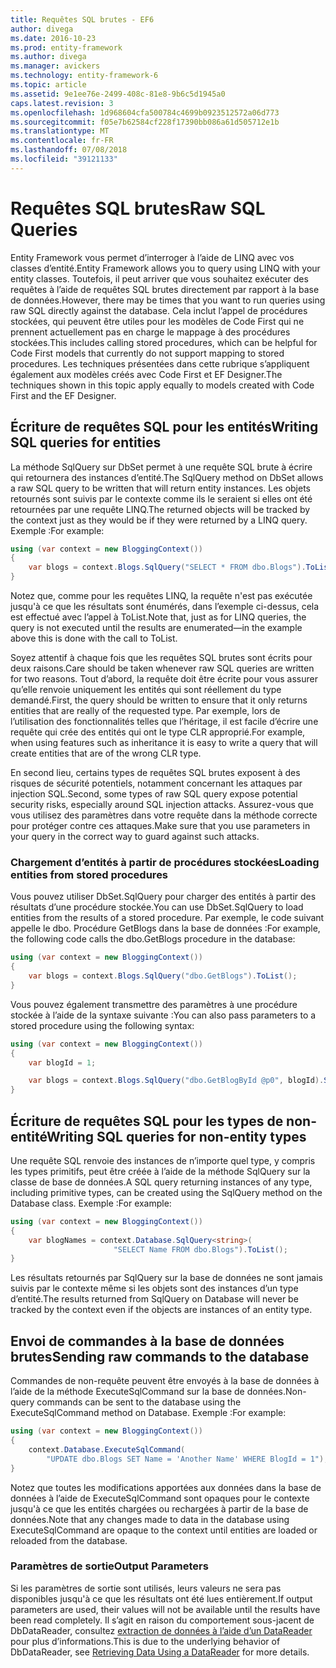 ```yaml
---
title: Requêtes SQL brutes - EF6
author: divega
ms.date: 2016-10-23
ms.prod: entity-framework
ms.author: divega
ms.manager: avickers
ms.technology: entity-framework-6
ms.topic: article
ms.assetid: 9e1ee76e-2499-408c-81e8-9b6c5d1945a0
caps.latest.revision: 3
ms.openlocfilehash: 1d968604cfa500784c4699b0923512572a06d773
ms.sourcegitcommit: f05e7b62584cf228f17390bb086a61d505712e1b
ms.translationtype: MT
ms.contentlocale: fr-FR
ms.lasthandoff: 07/08/2018
ms.locfileid: "39121133"
---
```

# <a name="raw-sql-queries"></a><span data-ttu-id="9dd3d-102">Requêtes SQL brutes</span><span class="sxs-lookup"><span data-stu-id="9dd3d-102">Raw SQL Queries</span></span>
<span data-ttu-id="9dd3d-103">Entity Framework vous permet d’interroger à l’aide de LINQ avec vos classes d’entité.</span><span class="sxs-lookup"><span data-stu-id="9dd3d-103">Entity Framework allows you to query using LINQ with your entity classes.</span></span> <span data-ttu-id="9dd3d-104">Toutefois, il peut arriver que vous souhaitez exécuter des requêtes à l’aide de requêtes SQL brutes directement par rapport à la base de données.</span><span class="sxs-lookup"><span data-stu-id="9dd3d-104">However, there may be times that you want to run queries using raw SQL directly against the database.</span></span> <span data-ttu-id="9dd3d-105">Cela inclut l’appel de procédures stockées, qui peuvent être utiles pour les modèles de Code First qui ne prennent actuellement pas en charge le mappage à des procédures stockées.</span><span class="sxs-lookup"><span data-stu-id="9dd3d-105">This includes calling stored procedures, which can be helpful for Code First models that currently do not support mapping to stored procedures.</span></span> <span data-ttu-id="9dd3d-106">Les techniques présentées dans cette rubrique s’appliquent également aux modèles créés avec Code First et EF Designer.</span><span class="sxs-lookup"><span data-stu-id="9dd3d-106">The techniques shown in this topic apply equally to models created with Code First and the EF Designer.</span></span>  

## <a name="writing-sql-queries-for-entities"></a><span data-ttu-id="9dd3d-107">Écriture de requêtes SQL pour les entités</span><span class="sxs-lookup"><span data-stu-id="9dd3d-107">Writing SQL queries for entities</span></span>  

<span data-ttu-id="9dd3d-108">La méthode SqlQuery sur DbSet permet à une requête SQL brute à écrire qui retournera des instances d’entité.</span><span class="sxs-lookup"><span data-stu-id="9dd3d-108">The SqlQuery method on DbSet allows a raw SQL query to be written that will return entity instances.</span></span> <span data-ttu-id="9dd3d-109">Les objets retournés sont suivis par le contexte comme ils le seraient si elles ont été retournées par une requête LINQ.</span><span class="sxs-lookup"><span data-stu-id="9dd3d-109">The returned objects will be tracked by the context just as they would be if they were returned by a LINQ query.</span></span> <span data-ttu-id="9dd3d-110">Exemple :</span><span class="sxs-lookup"><span data-stu-id="9dd3d-110">For example:</span></span>  

``` csharp  
using (var context = new BloggingContext())
{
    var blogs = context.Blogs.SqlQuery("SELECT * FROM dbo.Blogs").ToList();
}
```  

<span data-ttu-id="9dd3d-111">Notez que, comme pour les requêtes LINQ, la requête n'est pas exécutée jusqu'à ce que les résultats sont énumérés, dans l’exemple ci-dessus, cela est effectué avec l’appel à ToList.</span><span class="sxs-lookup"><span data-stu-id="9dd3d-111">Note that, just as for LINQ queries, the query is not executed until the results are enumerated—in the example above this is done with the call to ToList.</span></span>  

<span data-ttu-id="9dd3d-112">Soyez attentif à chaque fois que les requêtes SQL brutes sont écrits pour deux raisons.</span><span class="sxs-lookup"><span data-stu-id="9dd3d-112">Care should be taken whenever raw SQL queries are written for two reasons.</span></span> <span data-ttu-id="9dd3d-113">Tout d’abord, la requête doit être écrite pour vous assurer qu’elle renvoie uniquement les entités qui sont réellement du type demandé.</span><span class="sxs-lookup"><span data-stu-id="9dd3d-113">First, the query should be written to ensure that it only returns entities that are really of the requested type.</span></span> <span data-ttu-id="9dd3d-114">Par exemple, lors de l’utilisation des fonctionnalités telles que l’héritage, il est facile d’écrire une requête qui crée des entités qui ont le type CLR approprié.</span><span class="sxs-lookup"><span data-stu-id="9dd3d-114">For example, when using features such as inheritance it is easy to write a query that will create entities that are of the wrong CLR type.</span></span>  

<span data-ttu-id="9dd3d-115">En second lieu, certains types de requêtes SQL brutes exposent à des risques de sécurité potentiels, notamment concernant les attaques par injection SQL.</span><span class="sxs-lookup"><span data-stu-id="9dd3d-115">Second, some types of raw SQL query expose potential security risks, especially around SQL injection attacks.</span></span> <span data-ttu-id="9dd3d-116">Assurez-vous que vous utilisez des paramètres dans votre requête dans la méthode correcte pour protéger contre ces attaques.</span><span class="sxs-lookup"><span data-stu-id="9dd3d-116">Make sure that you use parameters in your query in the correct way to guard against such attacks.</span></span>  

### <a name="loading-entities-from-stored-procedures"></a><span data-ttu-id="9dd3d-117">Chargement d’entités à partir de procédures stockées</span><span class="sxs-lookup"><span data-stu-id="9dd3d-117">Loading entities from stored procedures</span></span>  

<span data-ttu-id="9dd3d-118">Vous pouvez utiliser DbSet.SqlQuery pour charger des entités à partir des résultats d’une procédure stockée.</span><span class="sxs-lookup"><span data-stu-id="9dd3d-118">You can use DbSet.SqlQuery to load entities from the results of a stored procedure.</span></span> <span data-ttu-id="9dd3d-119">Par exemple, le code suivant appelle le dbo. Procédure GetBlogs dans la base de données :</span><span class="sxs-lookup"><span data-stu-id="9dd3d-119">For example, the following code calls the dbo.GetBlogs procedure in the database:</span></span>  

``` csharp
using (var context = new BloggingContext())
{
    var blogs = context.Blogs.SqlQuery("dbo.GetBlogs").ToList();
}
```  

<span data-ttu-id="9dd3d-120">Vous pouvez également transmettre des paramètres à une procédure stockée à l’aide de la syntaxe suivante :</span><span class="sxs-lookup"><span data-stu-id="9dd3d-120">You can also pass parameters to a stored procedure using the following syntax:</span></span>  

``` csharp
using (var context = new BloggingContext())
{
    var blogId = 1;

    var blogs = context.Blogs.SqlQuery("dbo.GetBlogById @p0", blogId).Single();
}
```  

## <a name="writing-sql-queries-for-non-entity-types"></a><span data-ttu-id="9dd3d-121">Écriture de requêtes SQL pour les types de non-entité</span><span class="sxs-lookup"><span data-stu-id="9dd3d-121">Writing SQL queries for non-entity types</span></span>  

<span data-ttu-id="9dd3d-122">Une requête SQL renvoie des instances de n’importe quel type, y compris les types primitifs, peut être créée à l’aide de la méthode SqlQuery sur la classe de base de données.</span><span class="sxs-lookup"><span data-stu-id="9dd3d-122">A SQL query returning instances of any type, including primitive types, can be created using the SqlQuery method on the Database class.</span></span> <span data-ttu-id="9dd3d-123">Exemple :</span><span class="sxs-lookup"><span data-stu-id="9dd3d-123">For example:</span></span>  

``` csharp
using (var context = new BloggingContext())
{
    var blogNames = context.Database.SqlQuery<string>(
                       "SELECT Name FROM dbo.Blogs").ToList();
}
```  

<span data-ttu-id="9dd3d-124">Les résultats retournés par SqlQuery sur la base de données ne sont jamais suivis par le contexte même si les objets sont des instances d’un type d’entité.</span><span class="sxs-lookup"><span data-stu-id="9dd3d-124">The results returned from SqlQuery on Database will never be tracked by the context even if the objects are instances of an entity type.</span></span>  

## <a name="sending-raw-commands-to-the-database"></a><span data-ttu-id="9dd3d-125">Envoi de commandes à la base de données brutes</span><span class="sxs-lookup"><span data-stu-id="9dd3d-125">Sending raw commands to the database</span></span>  

<span data-ttu-id="9dd3d-126">Commandes de non-requête peuvent être envoyés à la base de données à l’aide de la méthode ExecuteSqlCommand sur la base de données.</span><span class="sxs-lookup"><span data-stu-id="9dd3d-126">Non-query commands can be sent to the database using the ExecuteSqlCommand method on Database.</span></span> <span data-ttu-id="9dd3d-127">Exemple :</span><span class="sxs-lookup"><span data-stu-id="9dd3d-127">For example:</span></span>  

``` csharp
using (var context = new BloggingContext())
{
    context.Database.ExecuteSqlCommand(
        "UPDATE dbo.Blogs SET Name = 'Another Name' WHERE BlogId = 1");
}
```  

<span data-ttu-id="9dd3d-128">Notez que toutes les modifications apportées aux données dans la base de données à l’aide de ExecuteSqlCommand sont opaques pour le contexte jusqu'à ce que les entités chargées ou rechargées à partir de la base de données.</span><span class="sxs-lookup"><span data-stu-id="9dd3d-128">Note that any changes made to data in the database using ExecuteSqlCommand are opaque to the context until entities are loaded or reloaded from the database.</span></span>  

### <a name="output-parameters"></a><span data-ttu-id="9dd3d-129">Paramètres de sortie</span><span class="sxs-lookup"><span data-stu-id="9dd3d-129">Output Parameters</span></span>  

<span data-ttu-id="9dd3d-130">Si les paramètres de sortie sont utilisés, leurs valeurs ne sera pas disponibles jusqu'à ce que les résultats ont été lues entièrement.</span><span class="sxs-lookup"><span data-stu-id="9dd3d-130">If output parameters are used, their values will not be available until the results have been read completely.</span></span> <span data-ttu-id="9dd3d-131">Il s’agit en raison du comportement sous-jacent de DbDataReader, consultez [extraction de données à l’aide d’un DataReader](http://go.microsoft.com/fwlink/?LinkID=398589) pour plus d’informations.</span><span class="sxs-lookup"><span data-stu-id="9dd3d-131">This is due to the underlying behavior of DbDataReader, see [Retrieving Data Using a DataReader](http://go.microsoft.com/fwlink/?LinkID=398589) for more details.</span></span>  
